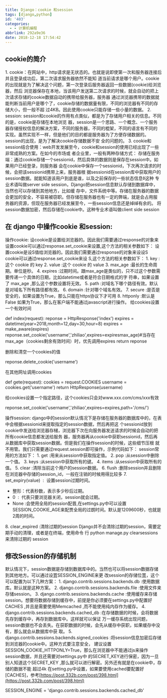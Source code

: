 ```yaml
---
title: Django：cookie 和session
tags: [django,python]
id: '403'
categories:
  - - 计算机编程
abbrlink: 292a9e36
date: 2018-12-18 17:54:42
---
```


## cookie的简介

1\. cookie：在网站中，http请求是无状态的。也就是说即使第一次和服务器连接后并且登录成功后，第二次请求服务器依然不能知 道当前请求是哪个用户。cookie的出现就是为了解决这个问题，第一次登录后服务器返回一些数据(cookie)给浏览器，然后 浏览器保存在本地，当该用户发送第二次请求的时候，就会自动的把上次请求存储的cookie数据自动的携带给服务器，服务器 通过浏览器携带的数据就能判断当前用户是哪个了，cookie存储的数据量有限，不同的浏览器有不同的存储大小，但一般不超 过4KB。因此使用cookie只能存储一些小量的数据。 2. session: session和cookie的作用有点类似，都是为了存储用户相关的信息。不同的是，cookie是存储在本地浏览 器，session是一个思路、一个概念、一个服务器存储授权信息的解决方案，不同的服务器，不同的棍架，不同的语言有不同的 实现。虽然实现不一样，但是他们的目的都是服务器为了方便存储数据的。session的出现，是为了解决cookie存储数据不安 全的问题的。 3. cookie和session结合使用：web开发发展至今，cookie和session的使用已经出现了一些非常成熟的方案。在如今的市场或 者企业里，一般有两种存储方式： 存储在服务端：通过cookie存储一个sessionid，然后具体的数据则是保存在session中。如果用户已经登录，则服务器 会在cookie中保存一个sessionid，下次再次请求的时候，会把该sessionid携带上来，服务器根 据sessionid在session库中获取用户的session数据。就能知道该用户到底是谁，以及之前保存的一些状态信息◊这种 专业术语叫做server side session，Django把session信息默认存储到数据痒中，当然也可以存储到其他地方，比如缓 存中，文件系统中等。存储在服务器的数据会更加的安全，不容易被窃职。但存储在服务器也有一定的弊端，就是会占用服 务器的资源，但现在服务器已经发展至今，一些session信息还是绰绰有余的。 将session数据加密，然后存储在cookie中。这种专业术语叫做client side session

## 在 django 中操作cookie 和session:

操作cookie: 设cookie是设置给浏览器的。因此我们需要通过response的对象来设置cookie可以通过response.set\_cookie来设置,这个方法的相关参数如下： 设置cookie是设S值给浏览器的。因此我们需要通过response的对象来设设S cookie可以通过response.set\_cookie来设 S,这个方法的相关参数如下： 1. key :这个 cookie 的 key 2. value :这个 cookie 的 value 3. max\_age :最长的生命周期。单位是秒。 4. expires :过期时间。跟max\_age是类似的，只不过这个参数需要传递一个具体的日期，比如datetime或者是符合日期格式的字 符串，如果设置了 max\_age ,那么这个参数设置将无效。 5. path :对域名下哪个路径有效。默认是对域名下所有路径都有效。 6. domain :针对哪个域名有效。 7. secure :是否是安全的，如果设置为True，那么只能在https协议下才可用 8. httponly :默认是False 如果为True，那么在客户端不能通过javascript进行操作。 给cookies设置一个有效时间

def index(request):
    reponse = HttpResponse('index')
    expires = datetime(year=2018,month=12,day=30,hour=8)
    expires = make\_aware(expires)
    reponse.set\_cookie('username','zhiliao',expires=expiresmax\_age)#当存在max\_age（cookies剩余有效时间）时，优先调用expires
    return reponse

删除和清空一个cookies的值

reponse.delete\_cookie('username')

在其他网址调用cookies

def gete(request):
    cookies = request.COOKIES
    username = cookies.get('username')
    return HttpResponse(username)

给cookies设置一个指定路径，这个cookies只会对www.xxx.com/cms/xxx有效

reponse.set\_cookie('username','zhiliao',expires=expires,path='/cms/')

操作session: django中的session默认情况下是存储在服务器的数据库中的，在表中会根据sessionid来提取指定的session数据，然后再把这 个sessionid放到cookie中发送给浏览器存槠，浏览器下次在向服务器发送请求的时候会自动的把所有cookie信息都发送给服务 器，服务器再从cookie中获职sessionid，然后再从数据库中获取session数据。但是我们在操作session的时候，这些细节压根 就不用管。我们只需要通过request.session即可操作，示例代码如下： session常用的方法如下： 1. get :用来从session中获取指定值。 2. pop :从session中删除一个值。 3. keys :从session中获取所有的键。 4. items :从session中获取所有的值。 5. clear :清除当前这个用户的session数据。 6. flush :删除session并且删除在浏览器中存储的session\_id，一般在注销的时候用得比较多 7. set\_expiry(value)  :  设置session过期时间。

*   整形：代表秒数，表示多少秒后过期。
*   0  :  代表只要浏览器关闭，session就会过期。
*   None :会使用全局的session配晋,在settings.py中可以设置SESSION\_COOKIE\_AGE来配贾全局的过朗时间。默认是1209600秒，也就是2周的时间。

8\. clear\_expired :清除过期的session Django并不会清除过期的session，需要定期手动的清理，或者是在终端，使用命令 行 python manage.py clearsessions 来清除过期的 session

## 修改Session的存储机制

默认情况下，session数据是存储到数据库中的。当然也可以将session数据存储到其他地方。可以通过设罝SESSION\_ENGINE来更 改session的存储位罝，这个可以配置为以下几种方案： 1. django.contrib.sessions.backends.db :使用数据库。默认就是这种方案。 2. django.contrib.sessions.backends.file :使用文件来存储session。 3. django.contrib.sessions.backends.cache :使用缓存来存储session。想要将数据存储到缓存中，前提是你必须要在settings.py中配置好CACHES ,并且是需要使用Memcached ,而不能使用纯内存作为缓存。 4. django.contrib.sessions.backends.cached\_db :在存储数据的时候，会将数据先存到缓存中，再存到数据库中。这样就可以保证 万一缓存系统出现问题，session数据也不会丢失。在获职数据的时候，会先从缓存中获职，如果缓存中没有，那么就会从数据库中获 取。 5. django.contrib.sessions.backends.signed\_cookies :将session信息加密后存储到浏览器的cookie中。这种方式要注意安全， 建议设置SESSION\_COOKIE\_HTTPONLY=True，那么在浏览器中不能通过js来操作session数据，并且还需要对settings.py中 的SECRET\_KEY进行保密，因为一旦别人知道这个SECRET\_KEY ,那么就可以进行解密。另外还有就是在cookie中，存储的数据不能 超过4k 在setting.py中设置，如果要使用cached要配置好\[CACHES\]，参考[https://post.332b.com/post/398.html](https://post.332b.com/post/398.html)

SESSION\_ENGINE = 'django.contrib.sessions.backends.cached\_db'